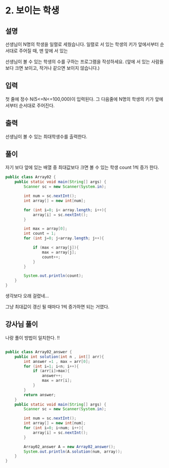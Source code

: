 # 2. 보이는 학생

## 설명

선생님이 N명의 학생을 일렬로 세웠습니다. 일렬로 서 있는 학생의 키가 앞에서부터 순서대로 주어질 때, 맨 앞에 서 있는

선생님이 볼 수 있는 학생의 수를 구하는 프로그램을 작성하세요. (앞에 서 있는 사람들보다 크면 보이고, 작거나 같으면 보이지 않습니다.)


## 입력
첫 줄에 정수 N(5<=N<=100,000)이 입력된다. 그 다음줄에 N명의 학생의 키가 앞에서부터 순서대로 주어진다.


## 출력
선생님이 볼 수 있는 최대학생수를 출력한다.

## 풀이 

자기 보다 앞에 있는 배열 중 최대값보다 크면 볼 수 있는 학생 count 1씩
증가 한다.

```java
public class Array02 {
    public static void main(String[] args) {
        Scanner sc = new Scanner(System.in);

        int num = sc.nextInt();
        int array[] = new int[num];

        for (int i=0; i< array.length; i++){
            array[i] = sc.nextInt();
        }

        int max = array[0];
        int count = 1;
        for (int j=0; j<array.length; j++){

            if (max < array[j]){
                max = array[j];
                count++;
            }
        }

        System.out.println(count);
    }
}

```

생각보다 오래 걸렸네...

그냥 최대값이 갱신 될 때마다 1씩 증가하면 되는 거였다.


## 강사님 풀이

나랑 풀이 방법이 일치한다. !!

```java

public class Array02_answer {
    public int solution(int n , int[] arr){
        int answer =1 , max = arr[0];
        for (int i=1; i<n; i++){
            if (arr[i]>max){
                answer++;
                max = arr[i];
            }
        }
        return answer;
    }
    public static void main(String[] args) {
        Scanner sc = new Scanner(System.in);

        int num = sc.nextInt();
        int array[] = new int[num];
        for (int i=0; i<num; i++){
            array[i] = sc.nextInt();
        }

        Array02_answer A = new Array02_answer();
        System.out.println(A.solution(num, array));
    }
}

```